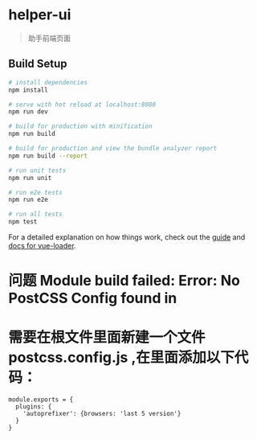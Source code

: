 # helper-ui

> 助手前端页面

## Build Setup

``` bash
# install dependencies
npm install

# serve with hot reload at localhost:8080
npm run dev

# build for production with minification
npm run build

# build for production and view the bundle analyzer report
npm run build --report

# run unit tests
npm run unit

# run e2e tests
npm run e2e

# run all tests
npm test
```

For a detailed explanation on how things work, check out the [guide](http://vuejs-templates.github.io/webpack/) and [docs for vue-loader](http://vuejs.github.io/vue-loader).



# 问题 Module build failed: Error: No PostCSS Config found in
# 需要在根文件里面新建一个文件postcss.config.js ,在里面添加以下代码：
```
module.exports = { 
  plugins: { 
    'autoprefixer': {browsers: 'last 5 version'} 
  } 
}
```